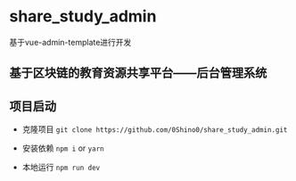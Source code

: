 # share_study_admin

基于vue-admin-template进行开发

## 基于区块链的教育资源共享平台——后台管理系统


## 项目启动
- 克隆项目 `git clone https://github.com/0Shino0/share_study_admin.git`

- 安装依赖 `npm i` or `yarn`

- 本地运行 `npm run dev`

